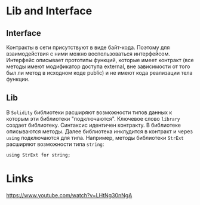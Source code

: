 # Lib and Interface
## Interface
Контракты в сети присутствуют в виде байт-кода. Поэтому для взаимодействия с ними можно воспользоваться интерфейсом. Интерфейс описывает прототипы функций, которые имеет контракт (все методы имеют модификатор доступа external, вне зависимости от того был ли метод в исходном коде public) и не имеют кода реализации тела функции.

## Lib
В `Solidity` библиотеки расширяют возможности типов данных к которым эти библиотеки "подключаются".
Ключевое слово `library` создает библиотеку. Синтаксис идентичен контракту. В библиотеке описываются методы. Далее библиотека инклудится в контракт и через `using` подключаются для типа.
Например, методы библиотеки `StrExt` расширяют возможности типа `string`:
```
using StrExt for string;
```

# Links

https://www.youtube.com/watch?v=LHtNg30nNgA